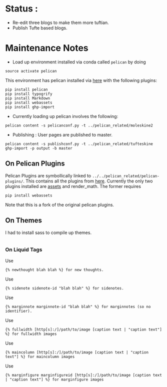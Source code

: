 # Status : 
- Re-edit three blogs to make them more tuftian. 
- Publish Tufte based blogs. 

# Maintenance Notes

- Load up environment installed via conda called `pelican` by doing

```
source activate pelican
```

This environment has pelican installed via [here](http://docs.getpelican.com/en/stable/install.html) with the following plugins:
```
pip install pelican
pip install typogrify
pip install Markdown
pip install webassets
pip install ghp-import
```

- Currently loading up pelican involves the following:
```
pelican content -s pelicanconf.py -t ../pelican_related/moleskine2
```

- Publishing : User pages are published to master.
```
pelican content -s publishconf.py -t ../pelican_related/tufteskine
ghp-import -p output -b master
```



## On Pelican Plugins
Pelican Plugins are symbollically linked to `../../pelican_related/pelican-plugins/`. This contains all the plugins from [here](https://github.com/getpelican/pelican-plugins/). Currently the only two plugins installed are [assets](https://github.com/getpelican/pelican-plugins/tree/master/assets) and render_math. The former requires

```
pip install webassets
```

Note that this is a fork of the original pelican plugins. 
## On Themes

I had to install sass to compile up themes.
```gem install sass
``` 

### On Liquid Tags

Use 
```
{% newthought blah blah %} for new thoughts.
```

Use 
```
{% sidenote sidenote-id "blah blah" %} for sidenotes.
```

Use 
```
{% marginnote marginnote-id "blah blah" %} for marginnotes (so no identifier).
```

Use
```
{% fullwidth [http[s]:/]/path/to/image [caption text | "caption text"] %} for fullwidth images
```

Use
```
{% maincolumn [http[s]:/]/path/to/image [caption text | "caption text"] %} for maincolumn images
```
Use
```
{% marginfigure marginfigureid [http[s]:/]/path/to/image [caption text | "caption text"] %} for marginfigure images
```